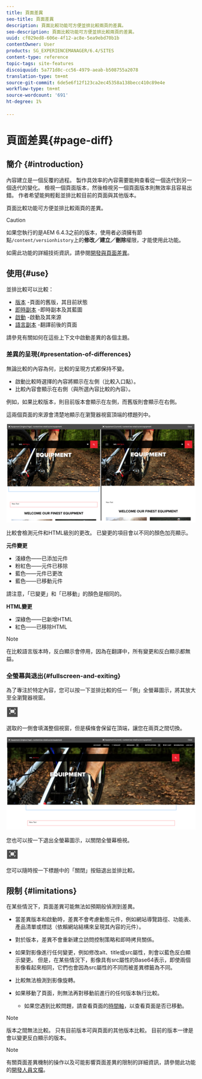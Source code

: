 ```yaml
---
title: 頁面差異
seo-title: 頁面差異
description: 頁面比較功能可方便並排比較兩頁的差異。
seo-description: 頁面比較功能可方便並排比較兩頁的差異。
uuid: cf029ed8-606e-4f12-ac8e-5ea9ebd70b1b
contentOwner: User
products: SG_EXPERIENCEMANAGER/6.4/SITES
content-type: reference
topic-tags: site-features
discoiquuid: 5a771d8c-cc56-4979-aeab-b508755a2078
translation-type: tm+mt
source-git-commit: 6de5e6f12f123ca2ec45358a138becc410c89e4e
workflow-type: tm+mt
source-wordcount: '691'
ht-degree: 1%

---
```



# 頁面差異{#page-diff}

## 簡介 {#introduction}

內容建立是一個反覆的過程。 製作具效率的內容需要能夠查看從一個迭代到另一個迭代的變化。 檢視一個頁面版本，然後檢視另一個頁面版本則無效率且容易出錯。 作者希望能夠輕鬆並排比較目前的頁面與其他版本。

頁面比較功能可方便並排比較兩頁的差異。

>[!CAUTION]
>
>如果您執行的是AEM 6.4.3之前的版本，使用者必須擁有節點`/content/versionhistory`上的&#x200B;**修改／建立／刪除**&#x200B;權限，才能使用此功能。
>
>如需此功能的詳細技術資訊，請參閱[開發與頁面差異](/help/sites-developing/pagediff.md#operation-details)。

## 使用{#use}

並排比較可以比較：

* [版本](/help/sites-authoring/working-with-page-versions.md#comparing-a-version-with-current-page) -頁面的舊版，其目前狀態
* [即時副本](/help/sites-administering/msm-livecopy.md#comparing-a-live-copy-page-with-a-blueprint-page) -即時副本及其藍圖
* [啟動](/help/sites-authoring/launches-editing.md#comparing-a-launch-page-to-its-source-page) -啟動及其來源
* [語言副本](/help/sites-administering/tc-manage.md#comparing-language-copies) -翻譯前後的頁面

請參見有關如何在這些上下文中啟動差異的各個主題。

### 差異的呈現{#presentation-of-differences}

無論比較的內容為何，比較的呈現方式都保持不變。

* 啟動比較時選擇的內容將顯示在左側（比較入口點）。
* 比較內容會顯示在右側（與所選內容比較的內容）。

例如，如果比較版本，則目前版本會顯示在左側，而舊版則會顯示在右側。

這兩個頁面的來源會清楚地顯示在瀏覽器視窗頂端的標題列中。

![chlimage_1-355](assets/chlimage_1-355.png)

比較會檢測元件和HTML級別的更改。 已變更的項目會以不同的顏色加亮顯示。

**元件變更**

* 淺綠色——已添加元件
* 粉紅色——元件已移除
* 藍色——元件已更改
* 藍色——已移動元件

請注意，「已變更」和「已移動」的顏色是相同的。

**HTML變更**

* 深綠色——已新增HTML
* 紅色——已移除HTML

>[!NOTE]
>
>在比較語言版本時，反白顯示會停用，因為在翻譯中，所有變更和反白顯示都無益。

### 全螢幕與退出{#fullscreen-and-exiting}

為了專注於特定內容，您可以按一下並排比較的任一「側」全螢幕圖示，將其放大至全瀏覽器視窗。

![](do-not-localize/chlimage_1-24.png)

選取的一側會填滿整個視窗，但是橫條會保留在頂端，讓您在兩頁之間切換。

![chlimage_1-356](assets/chlimage_1-356.png)

您也可以按一下退出全螢幕圖示，以關閉全螢幕檢視。

![](do-not-localize/chlimage_1-25.png)

您可以隨時按一下標題中的「關閉」按鈕退出並排比較。

## 限制 {#limitations}

在某些情況下，頁面差異可能無法如預期般偵測到差異。

* 當差異版本和啟動時，差異不會考慮動態元件，例如網站導覽路徑、功能表、產品清單或標誌（依賴網站結構來呈現其內容的元件）。
* 對於版本，差異不會重新建立訪問控制策略和即時拷貝關係。
* 如果對影像進行任何變更，例如修改alt、title或src屬性，則會以藍色反白顯示變更。 但是，在某些情況下，影像具有src屬性的Base64表示，即使兩個影像看起來相同，它們也會因為src屬性的不同而被差異標籤為不同。
* 比較無法檢測到影像旋轉。
* 如果移動了頁面，則無法再對移動前進行的任何版本執行比較。

   * 如果您遇到比較問題，請查看頁面的[時間軸](/help/sites-authoring/basic-handling.md#timeline)，以查看頁面是否已移動。

>[!NOTE]
>
>版本之間無法比較。 只有目前版本可與頁面的其他版本比較。 目前的版本一律是會以變更反白顯示的版本。

>[!NOTE]
>
>有關頁面差異機制的操作以及可能影響頁面差異的限制的詳細資訊，請參閱此功能的[開發人員文檔](/help/sites-developing/pagediff.md)。

